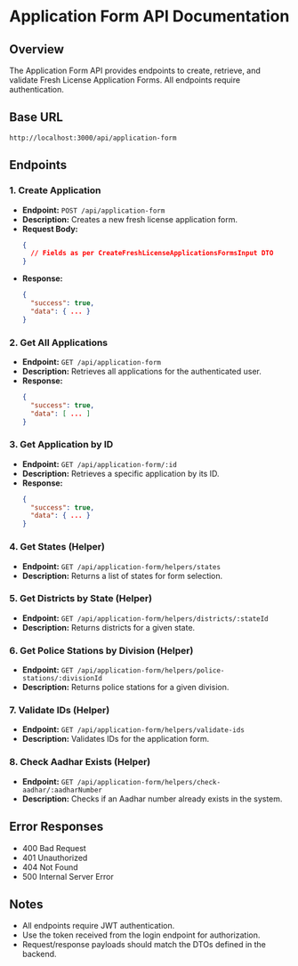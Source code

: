 # Application Form API Documentation

## Overview
The Application Form API provides endpoints to create, retrieve, and validate Fresh License Application Forms. All endpoints require authentication.

## Base URL
```
http://localhost:3000/api/application-form
```

## Endpoints

### 1. Create Application
- **Endpoint:** `POST /api/application-form`
- **Description:** Creates a new fresh license application form.
- **Request Body:**
  ```json
  {
    // Fields as per CreateFreshLicenseApplicationsFormsInput DTO
  }
  ```
- **Response:**
  ```json
  {
    "success": true,
    "data": { ... }
  }
  ```

### 2. Get All Applications
- **Endpoint:** `GET /api/application-form`
- **Description:** Retrieves all applications for the authenticated user.
- **Response:**
  ```json
  {
    "success": true,
    "data": [ ... ]
  }
  ```

### 3. Get Application by ID
- **Endpoint:** `GET /api/application-form/:id`
- **Description:** Retrieves a specific application by its ID.
- **Response:**
  ```json
  {
    "success": true,
    "data": { ... }
  }
  ```

### 4. Get States (Helper)
- **Endpoint:** `GET /api/application-form/helpers/states`
- **Description:** Returns a list of states for form selection.

### 5. Get Districts by State (Helper)
- **Endpoint:** `GET /api/application-form/helpers/districts/:stateId`
- **Description:** Returns districts for a given state.

### 6. Get Police Stations by Division (Helper)
- **Endpoint:** `GET /api/application-form/helpers/police-stations/:divisionId`
- **Description:** Returns police stations for a given division.

### 7. Validate IDs (Helper)
- **Endpoint:** `GET /api/application-form/helpers/validate-ids`
- **Description:** Validates IDs for the application form.

### 8. Check Aadhar Exists (Helper)
- **Endpoint:** `GET /api/application-form/helpers/check-aadhar/:aadharNumber`
- **Description:** Checks if an Aadhar number already exists in the system.

## Error Responses
- 400 Bad Request
- 401 Unauthorized
- 404 Not Found
- 500 Internal Server Error

## Notes
- All endpoints require JWT authentication.
- Use the token received from the login endpoint for authorization.
- Request/response payloads should match the DTOs defined in the backend.
